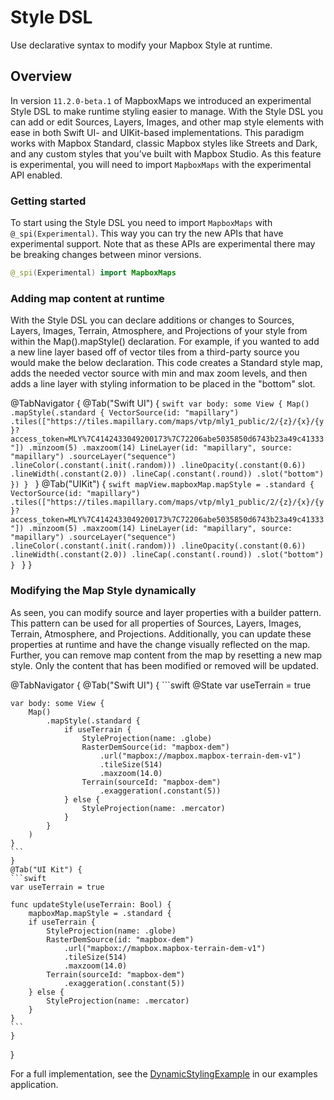 # Style DSL

Use declarative syntax to modify your Mapbox Style at runtime. 

## Overview

In version `11.2.0-beta.1` of MapboxMaps we introduced an experimental Style DSL to make runtime styling easier to manage. With the Style DSL you can add or edit Sources, Layers, Images, and other map style elements with ease in both Swift UI- and UIKit-based implementations. This paradigm works with Mapbox Standard, classic Mapbox styles like Streets and Dark, and any custom styles that you've built with Mapbox Studio. As this feature is experimental, you will need to import `MapboxMaps` with the experimental API enabled. 

### Getting started

To start using the Style DSL you need to import `MapboxMaps` with `@_spi(Experimental)`. This way you can try the new APIs that have experimental support. Note that as these APIs are experimental there may be breaking changes between minor versions.

```swift
@_spi(Experimental) import MapboxMaps
```

### Adding map content at runtime

With the Style DSL you can declare additions or changes to Sources, Layers, Images, Terrain, Atmosphere, and Projections of your style from within the Map().mapStyle() declaration. For example, if you wanted to add a new line layer based off of vector tiles from a third-party source you would make the below declaration. This code creates a Standard style map, adds the needed vector source with min and max zoom levels, and then adds a line layer with styling information to be placed in the "bottom" slot. 

@TabNavigator {
    @Tab("Swift UI") {
    ```swift
    var body: some View {
        Map()
            .mapStyle(.standard {
                VectorSource(id: "mapillary")
                    .tiles(["https://tiles.mapillary.com/maps/vtp/mly1_public/2/{z}/{x}/{y}?access_token=MLY%7C4142433049200173%7C72206abe5035850d6743b23a49c41333"])
                    .minzoom(5)
                    .maxzoom(14)
                LineLayer(id: "mapillary", source: "mapillary")
                    .sourceLayer("sequence")
                    .lineColor(.constant(.init(.random)))
                    .lineOpacity(.constant(0.6))
                    .lineWidth(.constant(2.0))
                    .lineCap(.constant(.round))
                    .slot("bottom")
            })
    }
    ```
    }
    @Tab("UIKit") {
    ```swift
    mapView.mapboxMap.mapStyle = .standard {
        VectorSource(id: "mapillary")
            .tiles(["https://tiles.mapillary.com/maps/vtp/mly1_public/2/{z}/{x}/{y}?access_token=MLY%7C4142433049200173%7C72206abe5035850d6743b23a49c41333"])
            .minzoom(5)
            .maxzoom(14)
        LineLayer(id: "mapillary", source: "mapillary")
            .sourceLayer("sequence")
            .lineColor(.constant(.init(.random)))
            .lineOpacity(.constant(0.6))
            .lineWidth(.constant(2.0))
            .lineCap(.constant(.round))
            .slot("bottom")
    }
    ```
    }
}

### Modifying the Map Style dynamically 

As seen, you can modify source and layer properties with a builder pattern. This pattern can be used for all properties of Sources, Layers, Images, Terrain, Atmosphere, and Projections. Additionally, you can update these properties at runtime and have the change visually reflected on the map. Further, you can remove map content from the map by resetting a new map style. Only the content that has been modified or removed will be updated. 

@TabNavigator {
    @Tab("Swift UI") {
    ```swift
    @State var useTerrain = true
    
    var body: some View {
        Map()
            .mapStyle(.standard {
                if useTerrain {
                    StyleProjection(name: .globe)
                    RasterDemSource(id: "mapbox-dem")
                        .url("mapbox://mapbox.mapbox-terrain-dem-v1")
                        .tileSize(514)
                        .maxzoom(14.0)
                    Terrain(sourceId: "mapbox-dem")
                        .exaggeration(.constant(5))
                } else {
                    StyleProjection(name: .mercator)
                }
            }
        )
    }
    ```
    }
    @Tab("UI Kit") {
    ```swift
    var useTerrain = true
    
    func updateStyle(useTerrain: Bool) {
        mapboxMap.mapStyle = .standard {
        if useTerrain {
            StyleProjection(name: .globe)
            RasterDemSource(id: "mapbox-dem")
                .url("mapbox://mapbox.mapbox-terrain-dem-v1")
                .tileSize(514)
                .maxzoom(14.0)
            Terrain(sourceId: "mapbox-dem")
                .exaggeration(.constant(5))
        } else {
            StyleProjection(name: .mercator)
        }
    }
    ```
    }
}

For a full implementation, see the [DynamicStylingExample](https://github.com/mapbox/mapbox-maps-ios/blob/main/Apps/Examples/Examples/Swift%20UI%20Examples/DynamicStyleExample.swift) in our examples application.
